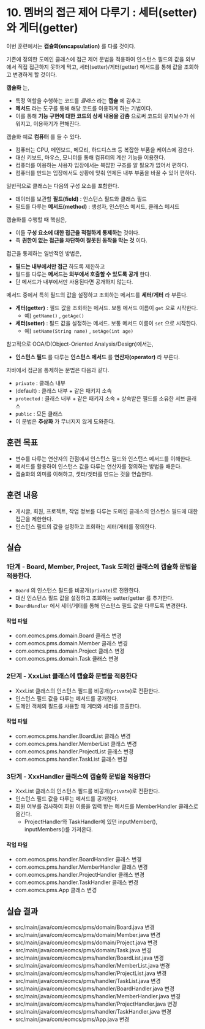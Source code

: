 # 10. 멤버의 접근 제어 다루기 : 세터(setter)와 게터(getter)

이번 훈련에서는 **캡슐화(encapsulation)** 를 다룰 것이다.

기존에 정의한 도메인 클래스에 접근 제어 문법을 적용하여
인스턴스 필드의 값을 외부에서 직접 접근하지 못하게 막고,
세터(setter)/게터(getter) 메서드를 통해 값을 조회하고 변경하게 할 것이다.

**캡슐화** 는,

- 특정 역할을 수행하는 코드를 *클래스* 라는 **캡슐** 에 감추고
- **메서드** 라는 도구를 통해 해당 코드를 이용하게 하는 기법이다.
- 이를 통해 **기능 구현에 대한 코드의 상세 내용을 감춤** 으로써 코드의 유지보수가 쉬워지고, 이용하기가 편해진다.

캡슐화 예로 **컴퓨터** 를 들 수 있다.

- 컴퓨터는 CPU, 메인보드, 메모리, 하드디스크 등 복잡한 부품을 케이스에 감춘다.
- 대신 키보드, 마우스, 모니터를 통해 컴퓨터의 계산 기능을 이용한다.
- 컴퓨터를 이용하는 사용자 입장에서는 복잡한 구조를 알 필요가 없어서 편하다.
- 컴퓨터를 만드는 입장에서도 상황에 맞춰 언제든 내부 부품을 바꿀 수 있어 편하다.

일반적으로 클래스는 다음의 구성 요소를 포함한다.

- 데이터를 보관할 **필드(field)** : 인스턴스 필드와 클래스 필드
- 필드를 다루는 **메서드(method)** : 생성자, 인스턴스 메서드, 클래스 메서드

캡슐화를 수행할 때 핵심은,

- 이들 **구성 요소에 대한 접근을 적절하게 통제하는** 것이다.
- 즉 **권한이 없는 접근을 차단하여 잘못된 동작을 막는 것** 이다.

접근을 통제하는 일반적인 방법은,

- **필드는 내부에서만 접근** 하도록 제한하고
- 필드를 다루는 **메서드는 외부에서 호출할 수 있도록 공개** 한다.
- 단 메서드가 내부에서만 사용된다면 공개하지 않는다.

메서드 중에서 특히 필드의 값을 설정하고 조회하는 메서드를 **세터/게터** 라 부른다.

- **게터(getter)** : 필드 값을 조회하는 메서드. 보통 메서드 이름이 `get` 으로 시작한다.
  - 예) `getName()` , `getAge()`
- **세터(setter)** : 필드 값을 설정하는 메서드. 보통 메서드 이름이 `set` 으로 시작한다.
  - 예) `setName(String name)` , `setAge(int age)`

참고적으로 OOA/D(Object-Oriented Analysis/Design)에서는,

- **인스턴스 필드** 를 다루는 **인스턴스 메서드** 를 **연산자(operator)** 라 부른다.

자바에서 접근을 통제하는 문법은 다음과 같다.

- `private` : 클래스 내부
- (default) : 클래스 내부 + 같은 패키지 소속
- `protected` : 클래스 내부 + 같은 패키지 소속 + 상속받은 필드를 소유한 서브 클래스
- `public` : 모든 클래스
- 이 문법은 **추상화** 가 무너지지 않게 도와준다.

## 훈련 목표

- 변수를 다루는 연산자의 관점에서 인스턴스 필드와 인스턴스 메서드를 이해한다.
- 메서드를 활용하여 인스턴스 값을 다루는 연산자를 정의하는 방법을 배운다.
- 캡슐화의 의미를 이해하고, 셋터/겟터를 만드는 것을 연습한다.

## 훈련 내용

- 게시글, 회원, 프로젝트, 작업 정보를 다루는 도메인 클래스의 인스턴스 필드에 대한 접근을 제한한다.
- 인스턴스 필드의 값을 설정하고 조회하는 세터/게터를 정의한다.  


## 실습

### 1단계 - Board, Member, Project, Task 도메인 클래스에 캡슐화 문법을 적용한다.

- `Board` 의 인스턴스 필드를 비공개(`private`)로 전환한다.
- 대신 인스턴스 필드 값을 설정하고 조회하는 setter/getter 를 추가한다.
- `BoardHandler` 에서 세터/게터를 통해 인스턴스 필드 값을 다루도록 변경한다.

#### 작업 파일

- com.eomcs.pms.domain.Board 클래스 변경
- com.eomcs.pms.domain.Member 클래스 변경
- com.eomcs.pms.domain.Project 클래스 변경
- com.eomcs.pms.domain.Task 클래스 변경


### 2단계 - XxxList 클래스에 캡슐화 문법을 적용한다

- XxxList 클래스의 인스턴스 필드를 비공개(`private`)로 전환한다.
- 인스턴스 필드 값을 다루는 메서드를 공개한다.
- 도메인 객체의 필드를 사용할 때 게터와 세터를 호출한다.

#### 작업 파일

- com.eomcs.pms.handler.BoardList 클래스 변경
- com.eomcs.pms.handler.MemberList 클래스 변경
- com.eomcs.pms.handler.ProjectList 클래스 변경
- com.eomcs.pms.handler.TaskList 클래스 변경


### 3단계 - XxxHandler 클래스에 캡슐화 문법을 적용한다

- XxxList 클래스의 인스턴스 필드를 비공개(`private`)로 전환한다.
- 인스턴스 필드 값을 다루는 메서드를 공개한다.
- 회원 여부를 검사하여 회원 이름을 입력 받는 메서드를 MemberHandler 클래스로 옮긴다.
  - ProjectHandler와 TaskHandler에 있던 inputMember(), inputMembers()를 가져온다.

#### 작업 파일

- com.eomcs.pms.handler.BoardHandler 클래스 변경
- com.eomcs.pms.handler.MemberHandler 클래스 변경
- com.eomcs.pms.handler.ProjectHandler 클래스 변경
- com.eomcs.pms.handler.TaskHandler 클래스 변경
- com.eomcs.pms.App 클래스 변경

## 실습 결과

- src/main/java/com/eomcs/pms/domain/Board.java 변경
- src/main/java/com/eomcs/pms/domain/Member.java 변경
- src/main/java/com/eomcs/pms/domain/Project.java 변경
- src/main/java/com/eomcs/pms/domain/Task.java 변경
- src/main/java/com/eomcs/pms/handler/BoardList.java 변경
- src/main/java/com/eomcs/pms/handler/MemberList.java 변경
- src/main/java/com/eomcs/pms/handler/ProjectList.java 변경
- src/main/java/com/eomcs/pms/handler/TaskList.java 변경
- src/main/java/com/eomcs/pms/handler/BoardHandler.java 변경
- src/main/java/com/eomcs/pms/handler/MemberHandler.java 변경
- src/main/java/com/eomcs/pms/handler/ProjectHandler.java 변경
- src/main/java/com/eomcs/pms/handler/TaskHandler.java 변경
- src/main/java/com/eomcs/pms/App.java 변경
